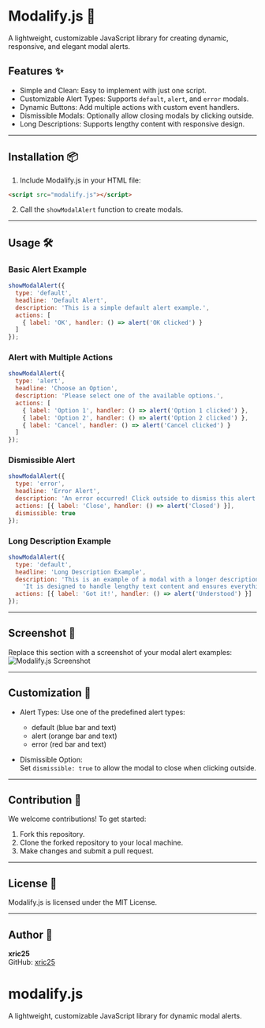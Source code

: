 # Modalify.js 🚀  
A lightweight, customizable JavaScript library for creating dynamic, responsive, and elegant modal alerts.

## Features ✨  
- Simple and Clean: Easy to implement with just one script.  
- Customizable Alert Types: Supports `default`, `alert`, and `error` modals.  
- Dynamic Buttons: Add multiple actions with custom event handlers.  
- Dismissible Modals: Optionally allow closing modals by clicking outside.  
- Long Descriptions: Supports lengthy content with responsive design.  

---

## Installation 📦  

1. Include Modalify.js in your HTML file:
```html
<script src="modalify.js"></script>
```

2. Call the `showModalAlert` function to create modals.  

---

## Usage 🛠️  

### Basic Alert Example  
```js
showModalAlert({
  type: 'default',
  headline: 'Default Alert',
  description: 'This is a simple default alert example.',
  actions: [
    { label: 'OK', handler: () => alert('OK clicked') }
  ]
});
```

### Alert with Multiple Actions  
```js
showModalAlert({
  type: 'alert',
  headline: 'Choose an Option',
  description: 'Please select one of the available options.',
  actions: [
    { label: 'Option 1', handler: () => alert('Option 1 clicked') },
    { label: 'Option 2', handler: () => alert('Option 2 clicked') },
    { label: 'Cancel', handler: () => alert('Cancel clicked') }
  ]
});
```

### Dismissible Alert
```js  
showModalAlert({
  type: 'error',
  headline: 'Error Alert',
  description: 'An error occurred! Click outside to dismiss this alert.',
  actions: [{ label: 'Close', handler: () => alert('Closed') }],
  dismissible: true
});
```

### Long Description Example  
```js
showModalAlert({
  type: 'default',
  headline: 'Long Description Example',
  description: 'This is an example of a modal with a longer description. ' +
    'It is designed to handle lengthy text content and ensures everything is responsive.',
  actions: [{ label: 'Got it!', handler: () => alert('Understood') }]
});
```

---

## Screenshot 📸  
Replace this section with a screenshot of your modal alert examples:  
![Modalify.js Screenshot](https://i.postimg.cc/RhjdcNNp/Screenshot-3.png)  

---

## Customization 🎨  

- Alert Types: Use one of the predefined alert types:  
  - default (blue bar and text)  
  - alert (orange bar and text)  
  - error (red bar and text)  

- Dismissible Option:  
  Set `dismissible: true` to allow the modal to close when clicking outside.  

---

## Contribution 🤝  

We welcome contributions! To get started:  

1. Fork this repository.  
2. Clone the forked repository to your local machine.  
3. Make changes and submit a pull request.  

---

## License 📝  

Modalify.js is licensed under the MIT License.  

---

## Author 👤  

**xric25**  
GitHub: [xric25](https://github.com/xric25)  
# modalify.js
A lightweight, customizable JavaScript library for dynamic modal alerts.
